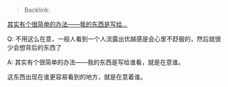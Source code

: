 > Backlink: 

[其实有个很简单的办法——我的东西是写给…](https://www.zhihu.com/pin/1247890212858314752)

Q: 不用这么在意，一般人看到一个人流露出优越感是会心里不舒服的，然后就很少会想背后的东西了

A: 其实有个很简单的办法——我的东西是写给谁看，就是在意谁。  
  
这东西出现在谁更容易看到的地方，就是在意着谁。
